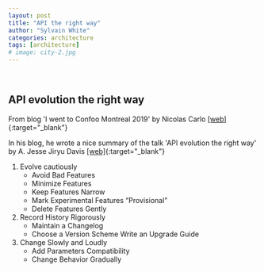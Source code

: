 ```yaml
---
layout: post
title: "API the right way"
author: "Sylvain White"
categories: architecture
tags: [architecture]
# image: city-2.jpg
---
```

<br/>

## API evolution the right way

From blog 'I went to Confoo Montreal 2019' by Nicolas Carlo [[web]](https://www.busbud.com/blog/confoo-montreal-2019/){:target="_blank"} 

In his blog, he wrote a nice summary of the talk 'API evolution the right way' by A. Jesse Jiryu Davis [[web]](https://emptysqua.re/blog/api-evolution-the-right-way/){:target="_blank"} 

1. Evolve cautiously
    * Avoid Bad Features
    * Minimize Features
    * Keep Features Narrow
    * Mark Experimental Features “Provisional”
    * Delete Features Gently
2. Record History Rigorously
    * Maintain a Changelog
    * Choose a Version Scheme
Write an Upgrade Guide
3. Change Slowly and Loudly
    * Add Parameters Compatibility
    * Change Behavior Gradually




